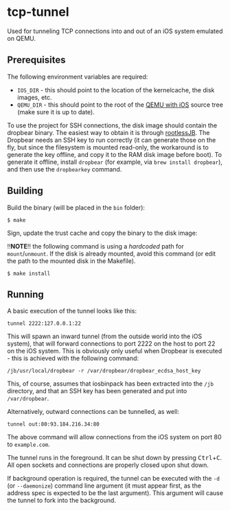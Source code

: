 # tcp-tunnel

Used for tunneling TCP connections into and out of an iOS system emulated on
QEMU.

## Prerequisites

The following environment variables are required:

* `IOS_DIR` - this should point to the location of the kernelcache, the
disk images, etc.
* `QEMU_DIR` - this should point to the root of the [QEMU with iOS] source tree
(make sure it is up to date).

To use the project for SSH connections, the disk image should contain the
dropbear binary. The easiest way to obtain it is through [rootlessJB]. The
Dropbear needs an SSH key to run correctly (it can generate those on the fly, but since the filesystem is
mounted read-only, the workaround is to generate the key offline, and copy it
to the RAM disk image before boot). To generate it offline, install `dropbear`
(for example, via `brew install dropbear`), and then use the `dropbearkey`
command.

## Building
Build the binary (will be placed in the `bin` folder):
```
$ make
```

Sign, update the trust cache and copy the binary to the disk image:

:bangbang:**NOTE**:bangbang: the following command is using a *hardcoded* path for `mount`/`unmount`. If the disk is already mounted, avoid this command (or edit the path to the mounted disk in the Makefile).
```
$ make install
```

## Running

A basic execution of the tunnel looks like this:

```tunnel 2222:127.0.0.1:22```

This will spawn an inward tunnel (from the outside world into the iOS system),
that will forward connections to port 2222 on the host to port 22 on the iOS
system. This is obviously only useful when Dropbear is executed - this is
achieved with the following command:

```/jb/usr/local/dropbear -r /var/dropbear/dropbear_ecdsa_host_key```

This, of course, assumes that iosbinpack has been extracted into the `/jb`
directory, and that an SSH key has been generated and put into `/var/dropbear`.

Alternatively, outward connections can be tunnelled, as well:

```tunnel out:80:93.184.216.34:80```

The above command will allow connections from the iOS system on port 80 to
`example.com`.

The tunnel runs in the foreground. It can be shut down by pressing
<kbd>Ctrl</kbd>+<kbd>C</kbd>. All open sockets and connections are properly
closed upon shut down.

If background operation is required, the tunnel can be executed with the `-d`
(or `--daemonize`) command line argument (it must appear first, as the
address spec is expected to be the last argument). This argument will cause the
tunnel to fork into the background.

[QEMU with iOS]: https://github.com/alephsecurity/xnu-qemu-arm64.git
[rootlessJB]: https://github.com/jakeajames/rootlessJB

